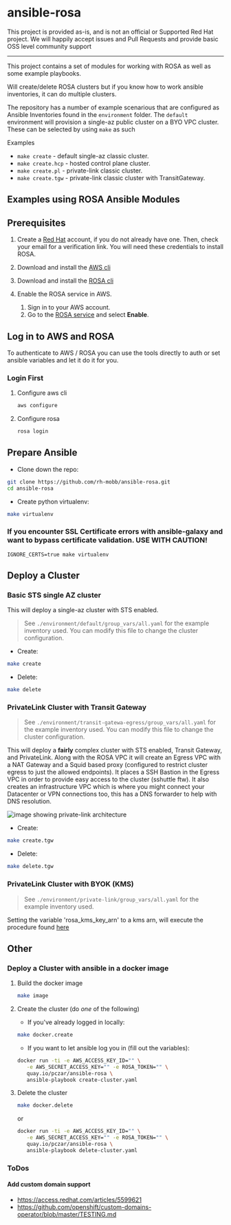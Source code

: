 # ansible-rosa


  This project is provided as-is, and is not an official or
  Supported Red Hat project. We will happily accept issues and
  Pull Requests and provide basic OSS level community support

***

This project contains a set of modules for working with ROSA as well as some example playbooks.

Will create/delete ROSA clusters but if you know how to work ansible inventories, it can do multiple clusters.

The repository has a number of example scenarious that are configured as Ansible Inventories found in the `environment` folder.  The `default` environment will provision a single-az public cluster on a BYO VPC cluster. These can be selected by using `make` as such

Examples

* `make create` - default single-az classic cluster.
* `make create.hcp` - hosted control plane cluster.
* `make create.pl` - private-link classic cluster.
* `make create.tgw` - private-link classic cluster with TransitGateway.


## Examples using ROSA Ansible Modules

## Prerequisites

1. Create a [Red Hat](https://cloud.redhat.com) account, if you do not already have one. Then, check your email for a verification link. You will need these credentials to install ROSA.

1. Download and install the [AWS cli](https://aws.amazon.com/cli/)

1. Download and install the [ROSA cli](https://console.redhat.com/openshift/downloads)

1. Enable the ROSA service in AWS.

    1. Sign in to your AWS account.
    1. Go to the [ROSA service](https://console.aws.amazon.com/rosa/) and select **Enable**.

## Log in to AWS and ROSA

To authenticate to AWS / ROSA you can use the tools directly to auth or set ansible variables and let it do it for you.

### Login First

1. Configure aws cli

    ```bash
    aws configure
    ```

2. Configure rosa

    ```bash
    rosa login
    ```

## Prepare Ansible

* Clone down the repo:

```bash
git clone https://github.com/rh-mobb/ansible-rosa.git
cd ansible-rosa
```

* Create python virtualenv:

```bash
make virtualenv
```

### If you encounter SSL Certificate errors with ansible-galaxy and want to bypass certificate validation. USE WITH CAUTION!

```
IGNORE_CERTS=true make virtualenv
```

## Deploy a Cluster

### Basic STS single AZ cluster

This will deploy a single-az cluster with STS enabled.

> See `./environment/default/group_vars/all.yaml` for the example inventory used. You can modify this file to change the cluster configuration.

* Create:

```bash
make create
```

* Delete:

```bash
make delete
```

### PrivateLink Cluster with Transit Gateway

> See `./environment/transit-gatewa-egress/group_vars/all.yaml` for the example inventory used. You can modify this file to change the cluster configuration.

This will deploy a **fairly** complex cluster with STS enabled, Transit Gateway, and PrivateLink. Along with the ROSA VPC it will create an Egress VPC with a NAT Gateway and a Squid based proxy (configured to restrict cluster egress to just the allowed endpoints). It places a SSH Bastion in the Egress VPC in order to provide easy access to the cluster (sshuttle ftw). It also creates an infrastructure VPC which is where you might connect your Datacenter or VPN connections too, this has a DNS forwarder to help with DNS resolution.

![image showing private-link architecture](docs/images/rosa-pl-tgw.png)

* Create:

```bash
make create.tgw
```

* Delete:

```bash
make delete.tgw
```

### PrivateLink Cluster with BYOK (KMS)

>See `./environment/private-link/group_vars/all.yaml` for the example inventory used.

Setting the variable 'rosa_kms_key_arn' to a kms arn, will execute the procedure found [here](https://mobb.ninja/docs/rosa/kms/)


## Other

### Deploy a Cluster with ansible in a docker image

1. Build the docker image

    ```bash
    make image
    ```

2. Create the cluster (do *one* of the following)

    * If you've already logged in locally:

    ```bash
    make docker.create
    ```

    * If you want to let ansible log you in (fill out the variables):

    ```bash
    docker run -ti -e AWS_ACCESS_KEY_ID="" \
       -e AWS_SECRET_ACCESS_KEY="" -e ROSA_TOKEN="" \
       quay.io/pczar/ansible-rosa \
       ansible-playbook create-cluster.yaml
    ```

3. Delete the cluster

    ```bash
    make docker.delete
    ```

    or

    ```bash
    docker run -ti -e AWS_ACCESS_KEY_ID="" \
       -e AWS_SECRET_ACCESS_KEY="" -e ROSA_TOKEN="" \
       quay.io/pczar/ansible-rosa \
       ansible-playbook delete-cluster.yaml
    ```


### ToDos

#### Add custom domain support

* https://access.redhat.com/articles/5599621
* https://github.com/openshift/custom-domains-operator/blob/master/TESTING.md

